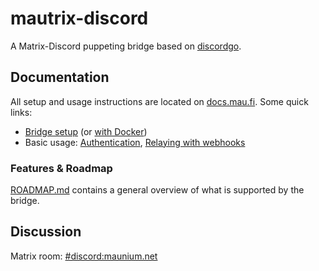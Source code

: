 # mautrix-discord
A Matrix-Discord puppeting bridge based on [discordgo](https://github.com/bwmarrin/discordgo).

## Documentation
All setup and usage instructions are located on [docs.mau.fi]. Some quick links:

[docs.mau.fi]: https://docs.mau.fi/bridges/go/discord/index.html

* [Bridge setup](https://docs.mau.fi/bridges/go/setup.html?bridge=discord)
  (or [with Docker](https://docs.mau.fi/bridges/general/docker-setup.html?bridge=discord))
* Basic usage: [Authentication](https://docs.mau.fi/bridges/go/discord/authentication.html),
  [Relaying with webhooks](https://docs.mau.fi/bridges/go/discord/relay.html)

### Features & Roadmap
[ROADMAP.md](https://github.com/mautrix/discord/blob/main/ROADMAP.md)
contains a general overview of what is supported by the bridge.

## Discussion
Matrix room: [#discord:maunium.net](https://matrix.to/#/#discord:maunium.net)
